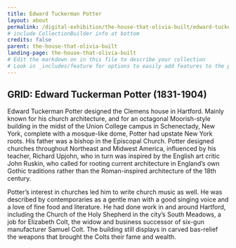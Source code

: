 ```yaml
---
title: Edward Tuckerman Potter
layout: about
permalink: /digital-exhibition/the-house-that-olivia-built/edward-tuckerman-potter.html
# include CollectionBuilder info at bottom
credits: false
parent: the-house-that-olivia-built
landing-page: the-house-that-olivia-built
# Edit the markdown on in this file to describe your collection
# Look in _includes/feature for options to easily add features to the page
---
```


## GRID: Edward Tuckerman Potter (1831-1904)
Edward Tuckerman Potter designed the Clemens house in Hartford. Mainly known for his church architecture, and for an octagonal Moorish-style building in the midst of the Union College campus in Schenectady, New York, complete with a mosque-like dome, Potter had upstate New York roots. His father was a bishop in the Episcopal Church. Potter designed churches throughout Northeast and Midwest America, influenced by his teacher, Richard Upjohn, who in turn was inspired by the English art critic John Ruskin, who called for rooting current architecture in England’s own Gothic traditions rather than the Roman-inspired architecture of the 18th century.

Potter’s interest in churches led him to write church music as well. He was described by contemporaries as a gentle man with a good singing voice and a love of fine food and literature.  He had done work in and around Hartford, including the Church of the Holy Shepherd in the city’s South Meadows, a job for Elizabeth Colt, the widow and business successor of six-gun manufacturer Samuel Colt. The building still displays in carved bas-relief the weapons that brought the Colts their fame and wealth. 